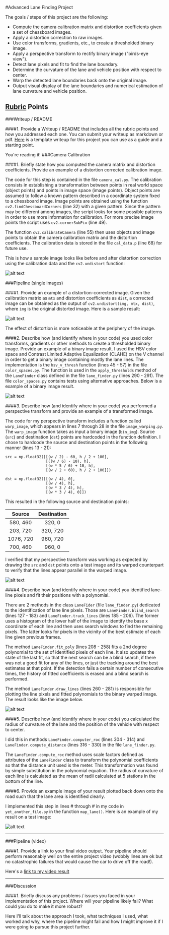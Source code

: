 #Advanced Lane Finding Project

The goals / steps of this project are the following:

* Compute the camera calibration matrix and distortion coefficients given a set of chessboard images.
* Apply a distortion correction to raw images.
* Use color transforms, gradients, etc., to create a thresholded binary image.
* Apply a perspective transform to rectify binary image ("birds-eye view").
* Detect lane pixels and fit to find the lane boundary.
* Determine the curvature of the lane and vehicle position with respect to center.
* Warp the detected lane boundaries back onto the original image.
* Output visual display of the lane boundaries and numerical estimation of lane curvature and vehicle position.

[//]: # (Image References)

[image1]: ./output_images/undistorted.png "Undistorted"
[image2]: ./output_images/pipeline_undistorted.png "Road Transformed"
[image3]: ./output_images/binary_example.png "Binary Example"
[image4]: ./output_images/warped_lines.png "Warp Example"
[image5]: ./output_images/color_fit_lines.png "Fit Visual"
[image6]: ./examples/example_output.jpg "Output"
[video1]: ./project_video.mp4 "Video"

## [Rubric](https://review.udacity.com/#!/rubrics/571/view) Points

###Writeup / README

####1. Provide a Writeup / README that includes all the rubric points and how you addressed each one.  You can submit your writeup as markdown or pdf.  [Here](https://github.com/udacity/CarND-Advanced-Lane-Lines/blob/master/writeup_template.md) is a template writeup for this project you can use as a guide and a starting point.  

You're reading it!
###Camera Calibration

####1. Briefly state how you computed the camera matrix and distortion coefficients. Provide an example of a distortion corrected calibration image.

The code for this step is contained in the file `camera_cal.py`. The calibration consists in establishing a
transformation between points in real world space (object points) and points in image space (image points). Object
points are assumed to follow a known pattern described in a coordinate system fixed to a chessboard image. Image points
are obtained using the function `cv2.findChessboardCorners` (line 32) with a given pattern. Since the pattern may be different
among images, the script looks for some possible patterns in order to use more information for calibration. For more
precise image points the script uses `cv2.cornerSubPix` (line 49).

The function `cv2.calibrateCamera` (line 55) then uses objects and image points to obtain the camera calibration matrix and the
distortion coefficients. The calibration data is stored in the file `cal_data.p` (line 68) for future use.

This is how a sample image looks like before and after distortion correction using the calibration data and
the `cv2.undistort` function:

![alt text][image1]

###Pipeline (single images)

####1. Provide an example of a distortion-corrected image.
Given the calibration matrix as `mtx` and distortion coefficients as `dist`, a corrected image can be obtained as the
output of `cv2.undistort(img, mtx, dist)`, where `img` is the original distorted image. Here is a sample result:

![alt text][image2]

The effect of distortion is more noticeable at the periphery of the image.

####2. Describe how (and identify where in your code) you used color transforms, gradients or other methods to create a thresholded binary image.  Provide an example of a binary image result.
I used the HSV color space and Contrast Limited Adaptive Equalization (CLAHE) on the V channel in order to get a binary
image containing mostly the lane lines. The implementation is the `hsv_v_thresh` function (lines 45 - 57) in the file
`color_spaces.py`. The function is used in the `apply_thresholds` method of the `LaneFinder` class defined in the file
`lane_finder.py` (lines 290 - 291). The file `color_spaces.py` contains tests using alternative approaches. Below is a example of a binary image result.

![alt text][image3]

####3. Describe how (and identify where in your code) you performed a perspective transform and provide an example of a transformed image.

The code for my perspective transform includes a function called `warp_image`, which appears in lines 7 through 28 in
the file `image_warping.py`. The `warp_image` function takes as input a binary image (`bin_img`). Source (`src`) and
destination (`dst`) points are hardcoded in the function definition.  I chose to hardcode the source and destination
points in the following manner (lines 13 - 21):

```
src = np.float32([[(w / 2) - 60, h / 2 + 100],
                  [((w / 6) - 10), h],
                  [(w * 5 / 6) + 10, h],
                  [(w / 2 + 60), h / 2 + 100]])

dst = np.float32([[(w / 4), 0],
                  [(w / 4), h],
                  [(w * 3 / 4), h],
                  [(w * 3 / 4), 0]])
```
This resulted in the following source and destination points:

| Source        | Destination   | 
|:-------------:|:-------------:| 
| 580, 460      | 320, 0        | 
| 203, 720      | 320, 720      |
| 1076, 720     | 960, 720      |
| 700, 460      | 960, 0        |

I verified that my perspective transform was working as expected by drawing the `src` and `dst` points onto a test image and its warped counterpart to verify that the lines appear parallel in the warped image.

![alt text][image4]

####4. Describe how (and identify where in your code) you identified lane-line pixels and fit their positions with a polynomial.

There are 2 methods in the class `LaneFider` (file `lane_finder.py`) dedicated to the identification of lane line pixels. Those are
`LaneFinder.blind_search` (lines 127 - 183) and `LaneFinder.track_lines` (lines 185 - 206). The former uses a histogram
of the lower half of the image to identify the base x coordinate of each line and then uses search windows to find the
remaining pixels. The latter looks for pixels in the vicinity of the best estimate of each line given previous frames.

The method `LaneFinder.fit_poly` (lines 208 - 258) fits a 2nd degree polynomial to the set of identified pixels of each
line. It also updates the state of the last fit, so that the next search can be a blind search, if there was not a
good fit for any of the lines, or just the tracking around the best estimates at that point. If the detection fails a
certain number of consecutive times, the history of fitted coefficients is erased and a blind search is performed.

The method `LaneFinder.draw_lines` (lines 260 - 281) is responsible for plotting the line pixels and fitted polynomials to the binary
warped image. The result looks like the image below.

![alt text][image5]

####5. Describe how (and identify where in your code) you calculated the radius of curvature of the lane and the position of the vehicle with respect to center.

I did this in methods `LaneFinder.computer_roc` (lines 304 - 314) and `LaneFinder.compute_distance` (lines 316 - 330) in
the file `lane_finder.py`.

The `LaneFinder.compute_roc` method uses scale factors defined as attributes of the
`LaneFinder` class to transform the polynomial coefficients so that the distance unit used is the meter. This
transformation was found by simple substitution in the polynomial equation. The radius of curvature of each line is
calculated as the mean of radii calculated at 5 stations in the bottom of the line.

####6. Provide an example image of your result plotted back down onto the road such that the lane area is identified clearly.

I implemented this step in lines # through # in my code in `yet_another_file.py` in the function `map_lane()`.  Here is an example of my result on a test image:

![alt text][image6]

---

###Pipeline (video)

####1. Provide a link to your final video output.  Your pipeline should perform reasonably well on the entire project video (wobbly lines are ok but no catastrophic failures that would cause the car to drive off the road!).

Here's a [link to my video result](./project_video.mp4)

---

###Discussion

####1. Briefly discuss any problems / issues you faced in your implementation of this project.  Where will your pipeline likely fail?  What could you do to make it more robust?

Here I'll talk about the approach I took, what techniques I used, what worked and why, where the pipeline might fail and how I might improve it if I were going to pursue this project further.  

